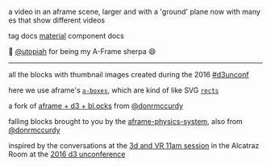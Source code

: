 a video in an aframe scene, larger and with a 'ground' plane
now with many [<a-box>](https://aframe.io/docs/0.2.0/primitives/a-box.html)es that show different videos

[<a-video>](https://aframe.io/docs/0.3.0/primitives/a-video.html) tag docs
[material](https://aframe.io/docs/0.2.0/components/material.html) component docs

🙏 [@utopiah](https://twitter.com/utopiah) for being my A-Frame sherpa 😄

---

all the blocks with thumbnail images created during the 2016 [#d3unconf](https://twitter.com/search?q=%23d3unconf&src=typd)

here we use aframe's [`a-boxes`](https://aframe.io/docs/0.2.0/primitives/a-box.html), which are kind of like SVG [`rects`](https://developer.mozilla.org/en-US/docs/Web/SVG/Element/rect) 

a fork of [aframe + d3 + bl.ocks](http://bl.ocks.org/donmccurdy/2d13aa01d854ef60eac24102846a8a5f) from [@donrmccurdy](https://twitter.com/donrmccurdy)

falling blocks brought to you by the [aframe-physics-system](https://github.com/donmccurdy/aframe-physics-system), also from [@donrmccurdy](https://twitter.com/donrmccurdy)

inspired by the conversations at the [3d and VR 11am session](https://docs.google.com/document/d/1pY7OYorubF8GxryOxI6dDtKzTwfGOF8CwXEkQsef8T4/edit) in the Alcatraz Room at the [2016 d3 unconference](http://visfest.com/d3unconf-2016/)